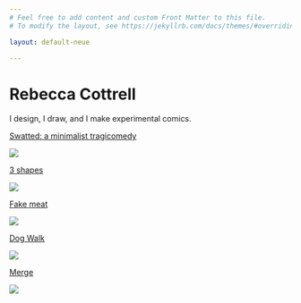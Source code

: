 ```yaml
---
# Feel free to add content and custom Front Matter to this file.
# To modify the layout, see https://jekyllrb.com/docs/themes/#overriding-theme-defaults

layout: default-neue

---
```


# Rebecca Cottrell

I design, I draw, and I make experimental comics.


[Swatted: a minimalist tragicomedy](swatted-a-minimalist-tragicomedy)

![](../images/fruitbowl_thumbnail2.jpg)

[3 shapes](3-shapes)

![](../images/3_shapes_thumbnail.jpg)

[Fake meat](fake-meat)

![](../images/bone_thumbnail.jpg)

[Dog Walk](dog-walk)

![](../images/dogwalk_thumbnail.jpg)


[Merge](merge)

![](../images/thumb_merge.png)
